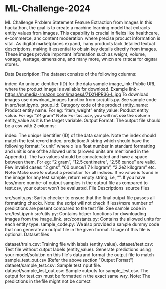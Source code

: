 # ML-Challenge-2024
ML Challenge Problem Statement
Feature Extraction from Images
In this hackathon, the goal is to create a machine learning model that extracts entity values from images. This capability is crucial in fields like healthcare, e-commerce, and content moderation, where precise product information is vital. As digital marketplaces expand, many products lack detailed textual descriptions, making it essential to obtain key details directly from images. These images provide important information such as weight, volume, voltage, wattage, dimensions, and many more, which are critical for digital stores.

Data Description:
The dataset consists of the following columns:

index: An unique identifier (ID) for the data sample
image_link: Public URL where the product image is available for download. Example link - https://m.media-amazon.com/images/I/71XfHPR36-L.jpg
To download images use download_images function from src/utils.py. See sample code in src/test.ipynb.
group_id: Category code of the product
entity_name: Product entity name. For eg: “item_weight”
entity_value: Product entity value. For eg: “34 gram”
Note: For test.csv, you will not see the column entity_value as it is the target variable.
Output Format:
The output file should be a csv with 2 columns:

index: The unique identifier (ID) of the data sample. Note the index should match the test record index.
prediction: A string which should have the following format: “x unit” where x is a float number in standard formatting and unit is one of the allowed units (allowed units are mentioned in the Appendix). The two values should be concatenated and have a space between them. For eg: “2 gram”, “12.5 centimetre”, “2.56 ounce” are valid. Few invalid cases: “2 gms”, “60 ounce/1.7 kilogram”, “2.2e2 kilogram” etc.
Note: Make sure to output a prediction for all indices. If no value is found in the image for any test sample, return empty string, i.e, “”. If you have less/more number of output samples in the output file as compared to test.csv, your output won’t be evaluated.
File Descriptions:
source files

src/sanity.py: Sanity checker to ensure that the final output file passes all formatting checks. Note: the script will not check if less/more number of predictions are present compared to the test file. See sample code in src/test.ipynb
src/utils.py: Contains helper functions for downloading images from the image_link.
src/constants.py: Contains the allowed units for each entity type.
sample_code.py: We also provided a sample dummy code that can generate an output file in the given format. Usage of this file is optional.
Dataset files

dataset/train.csv: Training file with labels (entity_value).
dataset/test.csv: Test file without output labels (entity_value). Generate predictions using your model/solution on this file's data and format the output file to match sample_test_out.csv (Refer the above section "Output Format")
dataset/sample_test.csv: Sample test input file.
dataset/sample_test_out.csv: Sample outputs for sample_test.csv. The output for test.csv must be formatted in the exact same way. Note: The predictions in the file might not be correct
